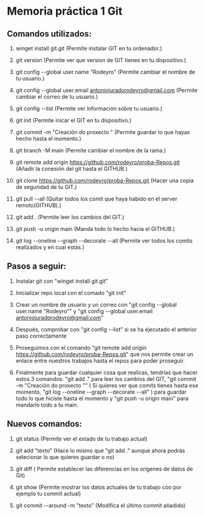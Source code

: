 # Memoria práctica 1 Git

## Comandos utilizados:

1. winget install git.git
    (Permite instalar GIT en tu ordenador.)

2. git version
    (Permite ver que version de GIT tienes en tu dispositivo.)

3. git config --global user.name "Rodeyro"
    (Permite cambiar el nombre de tu usuario.)

4. git config --global user.email antoniojuradorodeyro@gmail.com
    (Permite cambiar el correo de tu usuario.)

5. git config --list
    (Permite ver información sobre tu usuario.)

6. git init
    (Permite inicar el GIT en tu dispositivo.)

7. git commit -m "Creación do proxecto "
    (Permite guardar lo que hayas hecho hasta el momento.)

8. git branch -M main
    (Permite cambiar el nombre de la rama.)

9. git remote add origin https://github.com/rodeyro/proba-Repos.git
    (Añadir la conesión del git hasta el GITHUB.)

10. git clone https://github.com/rodeyro/proba-Repos.git
    (Hacer una copia de seguridad de tu GIT.)

11. git pull --all
    (Quitar todos los comit que haya habido en el server remoto(GITHUB).)

12. git add .
    (Permite leer los cambios del GIT.)

13. git push -u origin main
    (Manda todo lo hecho hacia el GITHUB.)

14. git log --oneline --graph --decorate --all
    (Permite ver todos los comits realizados y en cual estás.)


## Pasos a seguir: 

1. Instalar git con "winget install git.git"

2. Inicializar repo local con el comado "git init"

3. Crear un nombre de usuario y un correo con "git config --global user.name "Rodeyro"" y "git config --global user.email antoniojuradorodeyro@gmail.com"

4. Después, comprobar con "git config --list" si se ha ejecutado el anterior paso correctamente

5. Proseguimos con el comando "git remote add origin https://github.com/rodeyro/proba-Repos.git" que nos permite crear un enlace entre nuestros trabajos hasta el repos para poder proseguir.

6. Finalmente para guardar cualquier cosa que realicas, tendrías que hacer estos 3 comandos: "git add ." para leer los cambios del GIT, "git commit -m "Creación do proxecto "" ( Si quieres ver que comits tienes hasta ese momento, "git log --oneline --graph --decorate --all" ) para guardar todo lo que hiciste hasta el momento y "git push -u origin main" para mandarlo todo a tu main.


## Nuevos comandos: 

1. git status
    (Permite ver el estado de tu trabajo actual)
    
2. git add "texto"
    (Hace lo mismo que "git add ." aunque ahora podrás selecionar lo que quieres guardar o no)
    
3. git diff
    ( Permite establecer las diferencias en los orígenes de datos de Git)
    
4. git show
    (Permite mostrar los datos actuales de tu trabajo coo por ejemplo tu commit actual)
    
5. git commit --around -m "texto"
    (Modifica el último commit añadido)
